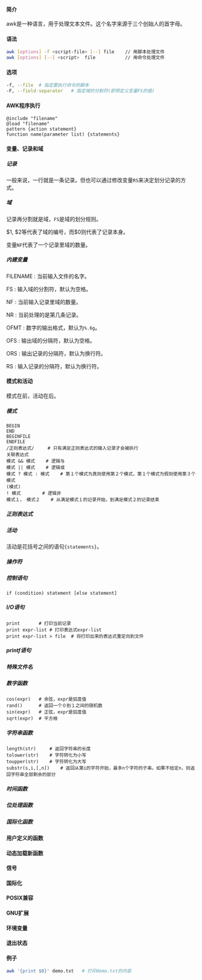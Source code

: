 #### 简介

awk是一种语言，用于处理文本文件。这个名字来源于三个创始人的首字母。

#### 语法

```bash
awk [options] -f <script-file> [--] file	// 用脚本处理文件
awk [options] [--] <script>  file			// 用命令处理文件
```
#### 选项

```bash
-f, --file	# 指定要执行命令的脚本
-F, --field-separator	# 指定域的分割符(即预定义变量FS的值)
```

#### AWK程序执行

```aw
@include "filename"
@load "filename"
pattern {action statement}
function name(parameter list) {statements}
```

#### 变量、记录和域

##### 记录

一般来说，一行就是一条记录。但也可以通过修改变量`RS`来决定划分记录的方式。

##### 域

记录再分割就是域，`FS`是域的划分规则。

\$1, \$2等代表了域的编号，而\$0则代表了记录本身。

变量`NF`代表了一个记录里域的数量。

##### 内建变量

FILENAME : 当前输入文件的名字。

FS : 输入域的分割符，默认为空格。

NF : 当前输入记录里域的数量。

NR : 当前处理的是第几条记录。

OFMT : 数字的输出格式，默认为`%.6g`。

OFS : 输出域的分隔符，默认为空格。

ORS : 输出记录的分隔符，默认为换行符。

RS : 输入记录的分隔符，默认为换行符。

#### 模式和活动

模式在前，活动在后。

##### 模式

```
BEGIN
END
BEGINFILE
ENDFILE
/正则表达式/		# 只有满足正则表达式的输入记录才会被执行
关联表达式
模式 && 模式	# 逻辑与
模式 || 模式	# 逻辑或
模式 ? 模式 : 模式	# 第１个模式为真则使用第２个模式，第１个模式为假则使用第３个模式
(模式)
! 模式		# 逻辑非
模式１，　模式２	# 从满足模式１的记录开始，到满足模式２的记录结束
```



##### 正则表达式

##### 活动

活动是花括号之间的语句`{statements}`。

##### 操作符

##### 控制语句

```
if (condition) statement [else statement]
```



##### I/O语句

```
print		# 打印当前记录
print expr-list	# 打印表达式expr-list
print expr-list > file	# 将打印出来的表达式重定向到文件
```



##### printf语句

##### 特殊文件名

##### 数字函数

```
cos(expr)	# 余弦，expr是弧度值
rand()		# 返回一个０到１之间的随机数
sin(expr)	# 正弦，expr是弧度值
sqrt(expr)	# 平方根
```



##### 字符串函数

```
length(str)		# 返回字符串的长度
tolower(str)	# 字符转化为小写
toupper(str)	# 字符转化为大写
substr(s,i,[,n])	# 返回从第i的字符开始，最多n个字符的子串。如果不给定n，则返回字符串全部剩余的部分
```



##### 时间函数

##### 位处理函数

##### 国际化函数

#### 用户定义的函数

#### 动态加载新函数

#### 信号

#### 国际化

#### POSIX兼容

#### GNU扩展

#### 环境变量

#### 退出状态

#### 例子

```bash
awk '{print $0}' demo.txt	# 打印demo.txt的内容
```

